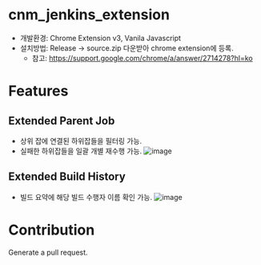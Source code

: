 # cnm_jenkins_extension
- 개발환경: Chrome Extension v3, Vanila Javascript
- 설치방법: Release -> source.zip 다운받아 chrome extension에 등록.
  - 참고: https://support.google.com/chrome/a/answer/2714278?hl=ko

# Features
## Extended Parent Job
- 상위 잡에 연결된 하위잡들을 필터링 가능.
- 실패한 하위잡들을 일괄 개별 재수행 가능.
![image](https://user-images.githubusercontent.com/41153640/231343560-45e8d61b-549e-4c55-98e8-c5ee42571eb1.png)

## Extended Build History
- 빌드 요약에 해당 빌드 수행자 이름 확인 가능. 
![image](https://user-images.githubusercontent.com/41153640/231343035-a32a31a3-32fd-4b78-b52d-866840887bc4.png)

# Contribution
Generate a pull request.
